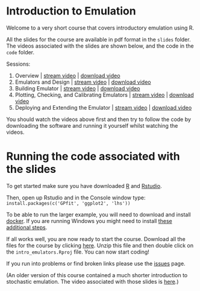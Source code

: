 # Introduction to Emulation

Welcome to a very short course that covers introductory emulation using R. 

All the slides for the course are available in pdf format in the `slides` folder. The videos associated with the slides are shown below, and the code in the `code` folder.

Sessions:

 1. Overview | [stream video](https://github.com) | [download video](https://github.com) 
 2. Emulators and Design | [stream video](https://github.com) | [download video](https://github.com) 
 3. Building Emulator | [stream video](https://github.com) | [download video](https://github.com) 
 4. Plotting, Checking, and Calibrating Emulators | [stream video](https://github.com) | [download video](https://github.com) 
 5. Deploying and Extending the Emulator | [stream video](https://github.com) | [download video](https://github.com) 

You should watch the videos above first and then try to follow the code by downloading the software and running it yourself whilst watching the videos. 

# Running the code associated with the slides

To get started make sure you have downloaded [R](https://www.r-project.org) and [Rstudio](https://rstudio.com/products/rstudio/download/).

Then, open up Rstudio and in the Console window type:
`install.packages(c('GPfit', 'ggplot2', 'lhs'))`

To be able to run the larger example, you will need to download and install [docker](https://www.docker.com). If you are running Windows you might need to install [these additional steps](https://blog.jayway.com/2017/04/19/running-docker-on-bash-on-windows/).

If all works well, you are now ready to start the course. Download all the files for the course by clicking [here](https://github.com/andrewcparnell/intro_emulators/archive/master.zip). Unzip this file and then double click on the `intro_emulators.Rproj` file. You can now start coding!

If you run into problems or find broken links please use the [issues](https://github.com/andrewcparnell/intro_emulation/issues) page. 

(An older version of this course contained a much shorter introduction to stochastic emulation. The video associated with those slides is [here](https://media.heanet.ie/download/896172607cea4cdaa9001dc3260be3dd).)
